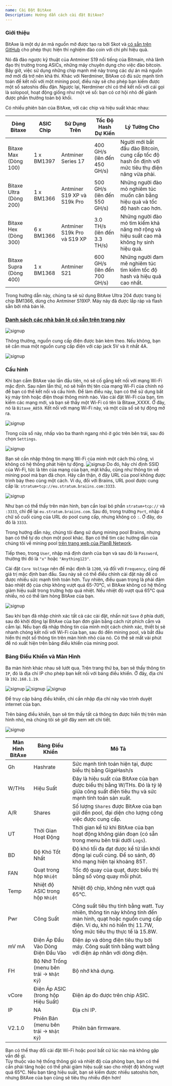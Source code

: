 ```yaml
---
name: Cài Đặt BitAxe
Description: Hướng dẫn cách cài đặt BitAxe?
---
```


### Giới thiệu

BitAxe là một dự án mã nguồn mở được tạo ra bởi Skot và [có sẵn trên GitHub](https://github.com/skot/bitaxe) cho phép thực hiện thí nghiệm đào coin với chi phí hiệu quả.

Nó đã đảo ngược kỹ thuật của Antminer S19 nổi tiếng của Bitmain, nhà lãnh đạo thị trường trong ASICs, những máy chuyên dụng cho việc đào bitcoin. Bây giờ, việc sử dụng những chip mạnh mẽ này trong các dự án mã nguồn mở mới đã trở nên khả thi. Khác với Nerdminer, BitAxe có đủ sức mạnh tính toán để kết nối với một mining pool, điều này sẽ cho phép bạn kiếm được một số satoshis đều đặn. Ngược lại, Nerdminer chỉ có thể kết nối với cái gọi là solopool, hoạt động giống như một vé số: bạn có cơ hội nhỏ để giành được phần thưởng toàn bộ khối.

Có nhiều phiên bản của BitAxe, với các chip và hiệu suất khác nhau:

| Dòng Bitaxe              | ASIC Chip | Sử Dụng Trên                | Tốc Độ Hash Dự Kiến        | Lý Tưởng Cho                                                                                                |
| ------------------------ | --------- | --------------------------- | --------------------------- | ---------------------------------------------------------------------------------------------------------- |
| Bitaxe Max (Dòng 100)    | 1 x BM1397| Antminer Series 17          | 400 GH/s (lên đến 450 GH/s) | Người mới bắt đầu đào Bitcoin, cung cấp tốc độ hash ổn định với mức tiêu thụ điện năng vừa phải.           |
| Bitaxe Ultra (Dòng 200)  | 1 x BM1366| Antminer S19 XP và S19k Pro | 500 GH/s (lên đến 550 GH/s) | Những người đào mỏ nghiêm túc muốn cân bằng hiệu quả và tốc độ hash cao hơn.                                |
| Bitaxe Hex (Dòng 300)    | 6 x BM1366| Antminer S19k Pro và S19 XP | 3.0 TH/s (lên đến 3.3 TH/s) | Những người đào mỏ tìm kiếm khả năng mở rộng và hiệu suất cao mà không hy sinh hiệu quả.                   |
| Bitaxe Supra (Dòng 400)  | 1 x BM1368| Antminer S21                | 600 GH/s (lên đến 700 GH/s) | Những người đam mê nghiêm túc tìm kiếm tốc độ hash và hiệu quả cao nhất.                                   |

Trong hướng dẫn này, chúng ta sẽ sử dụng BitAxe Ultra 204 được trang bị chip BM1366, dùng cho Antminer S19XP. Máy này đã được lắp ráp và flash sẵn bởi nhà bán lẻ.

### [Danh sách các nhà bán lẻ có sẵn trên trang này](https://bitaxe.org/legit.html)

![signup](assets/2.webp)

Thông thường, nguồn cung cấp điện được bán kèm theo. Nếu không, bạn sẽ cần mua một nguồn cung cấp điện với cáp jack 5V và ít nhất 4A.

![signup](assets/1.webp)

### Cấu hình
Khi bạn cắm BitAxe vào lần đầu tiên, nó sẽ cố gắng kết nối với mạng Wi-Fi mặc định. Sau năm lần thử, nó sẽ hiển thị tên của mạng Wi-Fi của chính nó để bạn có thể kết nối và cấu hình.
Để làm điều này, bạn có thể sử dụng bất kỳ máy tính hoặc điện thoại thông minh nào. Vào cài đặt Wi-Fi của bạn, tìm kiếm các mạng mới, và bạn sẽ thấy một Wi-Fi có tên là Bitaxe_XXXX. Ở đây, nó là `Bitaxe_A859`. Kết nối với mạng Wi-Fi này, và một cửa sổ sẽ tự động mở ra.

![signup](assets/3.webp)

Trong cửa sổ này, nhấp vào ba thanh ngang nhỏ ở góc trên bên trái, sau đó chọn `Settings`.

![signup](assets/4.webp)

Bạn sẽ cần nhập thông tin mạng Wi-Fi của mình một cách thủ công, vì không có hệ thống phát hiện tự động.
![signup](assets/5.webp)
Do đó, hãy chỉ định SSID của Wi-Fi, tức là tên của mạng của bạn, mật khẩu, cũng như thông tin về mining pool mà bạn đã chọn. Hãy cẩn thận, ở đây URL của pool không được trình bày theo cùng một cách. Ví dụ, đối với Braiins, URL pool được cung cấp là: `stratum+tcp://eu.stratum.braiins.com:3333`.

![signup](assets/6.webp)

Như bạn có thể thấy trên màn hình, bạn cần loại bỏ phần `stratum+tcp://` và `:3333`, chỉ để lại `eu.stratum.braiins.com`. Sau đó, trong trường `Port`, nhập 4 chữ số cuối cùng của URL do pool cung cấp, nhưng không có `:`. Ở đây, do đó là `3333`.

Trong hướng dẫn này, chúng tôi đang sử dụng mining pool Braiins, nhưng bạn có thể tự do chọn một pool khác. Bạn có thể tìm các hướng dẫn của chúng tôi về mining pool [trên trang web của PlanB Network](https://planb.network/en/tutorials/mining).

Tiếp theo, trong `User`, nhập mã định danh của bạn và sau đó là `Password`, thường thì đó là `"x"` hoặc `"Anything123"`.

Cài đặt `Core Voltage` nên để mặc định là `1200`, và đối với `Frequency`, cũng để giá trị mặc định ban đầu. Sau này sẽ có thể điều chỉnh cài đặt này để có được nhiều sức mạnh tính toán hơn. Tuy nhiên, điều quan trọng là phải đảm bảo nhiệt độ của chip không vượt quá 65-70°C, vì BitAxe không có hệ thống giảm hiệu suất trong trường hợp quá nhiệt. Nếu nhiệt độ vượt quá 65°C quá nhiều, nó có thể làm hỏng BitAxe của bạn.

![signup](assets/7.webp)

Sau khi bạn đã nhập chính xác tất cả các cài đặt, nhấn nút `Save` ở phía dưới, sau đó khởi động lại BitAxe của bạn đơn giản bằng cách rút phích cắm và cắm lại.
Nếu bạn đã nhập thông tin của mình một cách chính xác, thiết bị sẽ nhanh chóng kết nối với Wi-Fi của bạn, sau đó đến mining pool, và bắt đầu hiển thị một số thông tin trên màn hình nhỏ của nó. Có thể sẽ mất vài phút để nó xuất hiện trên bảng điều khiển của mining pool.
### Bảng Điều Khiển và Màn Hình

Ba màn hình khác nhau sẽ lướt qua. Trên trang thứ ba, bạn sẽ thấy thông tin `IP`, đó là địa chỉ IP cho phép bạn kết nối với bảng điều khiển. Ở đây, địa chỉ là `192.168.1.19`.

![signup](assets/8.webp) ![signup](assets/9.webp) ![signup](assets/10.webp)

Để truy cập bảng điều khiển, chỉ cần nhập địa chỉ này vào trình duyệt internet của bạn.

Trên bảng điều khiển, bạn sẽ tìm thấy tất cả thông tin được hiển thị trên màn hình nhỏ, mà chúng tôi sẽ giờ đây xem xét chi tiết.

![signup](assets/11.webp)

| Màn Hình BitAxe | Bảng Điều Khiển                             | Mô Tả                                                                                                                                                                                                                     |
| --------------- | ------------------------------------------- | ------------------------------------------------------------------------------------------------------------------------------------------------------------------------------------------------------------------------- |
| Gh              | Hashrate                                    | Sức mạnh tính toán hiện tại, được biểu thị bằng GigaHash/s                                                                                                                                                                |
| W/THs           | Hiệu Suất                                   | Đây là hiệu suất của BitAxe của bạn được biểu thị bằng W/THs. Đó là tỷ lệ giữa công suất điện tiêu thụ và sức mạnh tính toán sản xuất.                                                                                    |
| A/R             | Shares                                      | Số lượng `Shares` được BitAxe của bạn gửi đến pool, đại diện cho lượng công việc được cung cấp.                                                                                                                          |
| UT              | Thời Gian Hoạt Động                         | Thời gian kể từ khi BitAxe của bạn hoạt động không gián đoạn (có sẵn trong menu bên trái dưới `Logs`).                                                                                                                   |
| BD            | Độ Khó Tốt Nhất                             | Độ khó tối đa đạt được kể từ lần khởi động lại cuối cùng. Để so sánh, độ khó mạng hiện tại khoảng 85T.                                                                                                                      |
| FAN           | Quạt trong hộp `Nhiệt`                     | Tốc độ quay của quạt, được biểu thị bằng số vòng quay mỗi phút.                                                                                                                                                           |
| Temp          | Nhiệt độ ASIC trong hộp `Nhiệt`            | Nhiệt độ chip, không nên vượt quá 65°C.                                                                                                                                                                                   |
| Pwr           | Công Suất                                  | Công suất tiêu thụ tính bằng watt. Tuy nhiên, thông tin này không tính đến màn hình, quạt hoặc nguồn cung cấp điện. Ví dụ, khi nó hiển thị 11.7W, tổng mức tiêu thụ thực tế là 15.8W.                                   |
| mV mA         | Điện Áp Đầu Vào Dòng Điện Đầu Vào          | Điện áp và dòng điện tiêu thụ bởi máy. Công suất tính bằng watt bằng với điện áp nhân với dòng điện.                                                                                                                      |
| FH            | Bộ Nhớ Trống (menu bên trái -> `Nhật Ký`)   | Bộ nhớ khả dụng.                                                                                                                                                                                                          |
| vCore         | Điện Áp ASIC (trong hộp Hiệu Suất)         | Điện áp đo được trên chip ASIC.                                                                                                                                                                                           |
| IP            | NA                                          | Địa chỉ IP.                                                                                                                                                                                                               |
| V2.1.0        | Phiên Bản (menu bên trái -> `Nhật Ký`)      | Phiên bản firmware.                                                                                                                                                                                                       |

Bạn có thể thay đổi cài đặt Wi-Fi hoặc pool bất cứ lúc nào mà không gặp vấn đề gì.  
Tùy thuộc vào hệ thống thông gió và nhiệt độ của phòng bạn, bạn có thể cần phải tăng hoặc có thể phải giảm hiệu suất sao cho nhiệt độ không vượt quá 65°C. Nếu bạn tăng hiệu suất, bạn sẽ kiếm được nhiều satoshis hơn, nhưng BitAxe của bạn cũng sẽ tiêu thụ nhiều điện hơn!